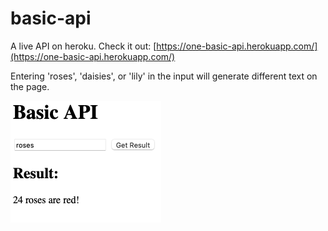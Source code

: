# basic-api
A live API on heroku.
Check it out: [https://one-basic-api.herokuapp.com/](https://one-basic-api.herokuapp.com/)

Entering 'roses', 'daisies', or 'lily' in the input will generate different text on the page.

![screen-shot](references/basic-api-screen-shot.png)
